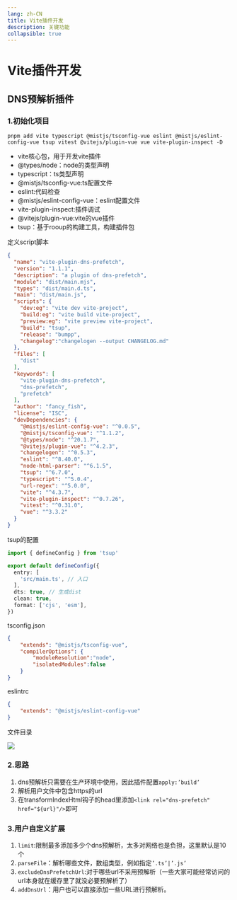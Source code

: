 ```yaml
---
lang: zh-CN
title: Vite插件开发
description: 关键功能
collapsible: true
---
```

# Vite插件开发

## DNS预解析插件

### 1.初始化项目

~~~shell
pnpm add vite typescript @mistjs/tsconfig-vue eslint @mistjs/eslint-config-vue tsup vitest @vitejs/plugin-vue vue vite-plugin-inspect -D
~~~

* vite核心包，用于开发vite插件
* @types/node：node的类型声明
* typescript：ts类型声明
*  @mistjs/tsconfig-vue:ts配置文件
* eslint:代码检查
* @mistjs/eslint-config-vue：eslint配置文件
* vite-plugin-inspect:插件调试
* @vitejs/plugin-vue:vite的vue插件
* tsup：基于rooup的构建工具，构建插件包

定义script脚本

~~~json
{
  "name": "vite-plugin-dns-prefetch",
  "version": "1.1.1",
  "description": "a plugin of dns-prefetch",
  "module": "dist/main.mjs",
  "types": "dist/main.d.ts",
  "main": "dist/main.js",
  "scripts": {
    "dev:eg": "vite dev vite-project",
    "build:eg": "vite build vite-project",
    "preview:eg": "vite preview vite-project",
    "build": "tsup",
    "release": "bumpp",
    "changelog":"changelogen --output CHANGELOG.md"
  },
  "files": [
    "dist"
  ],
  "keywords": [
    "vite-plugin-dns-prefetch",
    "dns-prefetch",
    "prefetch"
  ],
  "author": "fancy_fish",
  "license": "ISC",
  "devDependencies": {
    "@mistjs/eslint-config-vue": "^0.0.5",
    "@mistjs/tsconfig-vue": "^1.1.2",
    "@types/node": "^20.1.7",
    "@vitejs/plugin-vue": "^4.2.3",
    "changelogen": "^0.5.3",
    "eslint": "^8.40.0",
    "node-html-parser": "^6.1.5",
    "tsup": "^6.7.0",
    "typescript": "^5.0.4",
    "url-regex": "^5.0.0",
    "vite": "^4.3.7",
    "vite-plugin-inspect": "^0.7.26",
    "vitest": "^0.31.0",
    "vue": "^3.3.2"
  }
}

~~~

tsup的配置

~~~ts
import { defineConfig } from 'tsup'

export default defineConfig({
  entry: [
    'src/main.ts', // 入口
  ],
  dts: true, // 生成dist
  clean: true,
  format: ['cjs', 'esm'],
})
~~~

tsconfig.json

~~~json
{
    "extends": "@mistjs/tsconfig-vue",
    "compilerOptions": {
        "moduleResolution":"node",
        "isolatedModules":false
    }
}
~~~

eslintrc

~~~json
{
    "extends": "@mistjs/eslint-config-vue"
}
~~~

文件目录

![](/Vite/plugin.png)

### 2.思路

1. dns预解析只需要在生产环境中使用，因此插件配置`apply:’build’`
2. 解析用户文件中包含https的url
3. 在transformIndexHtml钩子的head里添加`<link rel="dns-prefetch" href="${url}"/>`即可

### 3.用户自定义扩展

1. `limit`:限制最多添加多少个dns预解析，太多对网络也是负担，这里默认是10个
2. `parseFile`：解析哪些文件，数组类型，例如指定`’.ts’|’.js’`
3. `excludeDnsPrefetchUrl`:对于哪些url不采用预解析（一些大家可能经常访问的url本身就在缓存里了就没必要预解析了）
4. `addDnsUrl`：用户也可以直接添加一些URL进行预解析。













<CommentService/>